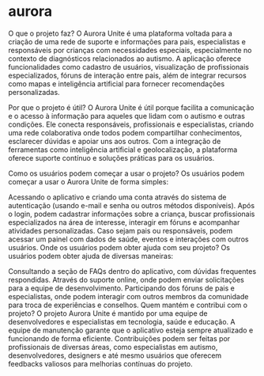 # aurora
O que o projeto faz?
O Aurora Unite é uma plataforma voltada para a criação de uma rede de suporte e informações para pais, especialistas e responsáveis por crianças com necessidades especiais, especialmente no contexto de diagnósticos relacionados ao autismo. A aplicação oferece funcionalidades como cadastro de usuários, visualização de profissionais especializados, fóruns de interação entre pais, além de integrar recursos como mapas e inteligência artificial para fornecer recomendações personalizadas.

Por que o projeto é útil?
O Aurora Unite é útil porque facilita a comunicação e o acesso à informação para aqueles que lidam com o autismo e outras condições. Ele conecta responsáveis, profissionais e especialistas, criando uma rede colaborativa onde todos podem compartilhar conhecimentos, esclarecer dúvidas e apoiar uns aos outros. Com a integração de ferramentas como inteligência artificial e geolocalização, a plataforma oferece suporte contínuo e soluções práticas para os usuários.

Como os usuários podem começar a usar o projeto?
Os usuários podem começar a usar o Aurora Unite de forma simples:

Acessando o aplicativo e criando uma conta através do sistema de autenticação (usando e-mail e senha ou outros métodos disponíveis).
Após o login, podem cadastrar informações sobre a criança, buscar profissionais especializados na área de interesse, interagir em fóruns e acompanhar atividades personalizadas.
Caso sejam pais ou responsáveis, podem acessar um painel com dados de saúde, eventos e interações com outros usuários.
Onde os usuários podem obter ajuda com seu projeto?
Os usuários podem obter ajuda de diversas maneiras:

Consultando a seção de FAQs dentro do aplicativo, com dúvidas frequentes respondidas.
Através do suporte online, onde podem enviar solicitações para a equipe de desenvolvimento.
Participando dos fóruns de pais e especialistas, onde podem interagir com outros membros da comunidade para troca de experiências e conselhos.
Quem mantém e contribui com o projeto?
O projeto Aurora Unite é mantido por uma equipe de desenvolvedores e especialistas em tecnologia, saúde e educação. A equipe de manutenção garante que o aplicativo esteja sempre atualizado e funcionando de forma eficiente. Contribuições podem ser feitas por profissionais de diversas áreas, como especialistas em autismo, desenvolvedores, designers e até mesmo usuários que oferecem feedbacks valiosos para melhorias contínuas do projeto.
